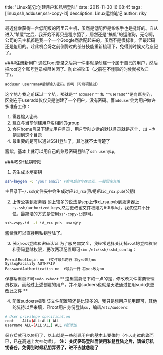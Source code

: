 title: "Linux笔记:创建用户和私钥登陆"
date: 2015-11-30 16:08:45
tags: [linux,ssh,adduser,ssh-copy-id]
description: Linux运维笔记
author: riky

---
最近侥幸获得一台低配版的阿里云主机，虽然是低配但是练练手也是挺好的。自从进入“某爱”之后，我开始不再只是程序猿了，居然还是“搞机”的运维狗，无奈啊，公司的云主机都是我一个一个Google然后配起来的，虽然不是很标准，但最起码还是能用的。趁此机会将之前倒腾过的部分技能重新梳理下，免得到时候又给忘记了。

####注册新用户
通过Root登录之后第一件事就是创建一个属于自己的用户，然后把root这个账号登录权限关闭了。防止被攻击（之前在不懂事的时候就被攻击了）。
```bash
adduser username#后续输入密码，即可（可填项跳过）
```
这个地方我之前踩过一个坑，那就是** `adduser` ** 和 **`useradd`**是有区别的，区别在于useradd仅仅只是创建了一个用户，没有密码。而`adduser`会为用户做许多准备工作：
1.	需要输入密码
2.	建立与当前创建用户名相同的group
3.	会在home目录下建立用户目录，用户登陆之后的默认目录就是这个，`cd ~`也是回到这个目录
4.	最重要的是可以通过SSH登陆了，其他就不太清楚了

酱紫，基本上就可以用自己的账号密码登陆了`ssh user@ip`。
<!--more-->

####SSH私钥登陆
1. 先生成本地密钥
```bash
ssh-keygen -C "your email" #命令后续存在交互，一般回车忽略
```
主目录下`~/.ssh`文件夹中会生成对应`id_rsa`(私钥)和`id_rsa.pub`(公钥)

2. 上传公钥到服务器
网上较多的说法是scp上传id_rsa.pub到服务器上`~/.ssh/authorized_keys`,然后更改该文件权限为600即可，我试过并不好使。最简洁的方式是使用`ssh-copy-id`即可。
```bash
ssh-copy-id  -i id_rsa.pub  user@ip
```
酱紫就可以直接用私钥登陆了。

3. 关闭root登陆和密码认证
为了服务器安全，我经常选择关闭掉root的登陆权限和密码登陆权限，更改两项配置即可`vim /etc/ssh/sshd_config`：
```nginx
PermitRootLogin no  #文件最后两行 将yes改为no
SyslogFacility AUTHPRIV
PasswordAuthentication no  #最后一行 将yes改为no
```
保存后重启即可`sudo reboot`
** 这里需要记下的一点的是，修改改文件需要管理员权限，而经过上述创建的用户，并不是sudoers也就是无法通过使用sudo来更改此文件 **

4. 配置sudoers权限
该文件配置项还是比较多的，我只是想用户能用即可，其他的坑待以后来填，已root用户身份登陆`su`，编辑`/etc/sudoers`:
```bash
# User privilege specification
root    ALL=(ALL:ALL) ALL
username ALL=(ALL:ALL) ALL #新添加
```
保存后就可以使用了，以上就是一些创建用户的基本上要做的（个人走过的路而已，已在高速上大神勿喷）。
**注： 关闭密码登陆而使用私钥登陆之后，请做好私钥备份。免得到时候私钥弄丢了，进不去就悲剧了**